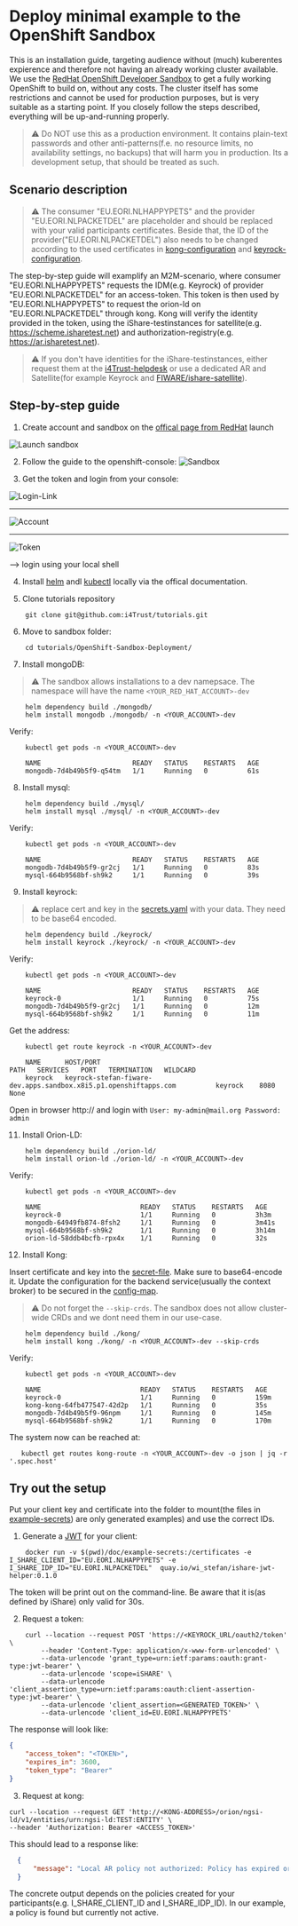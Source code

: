 # Deploy minimal example to the OpenShift Sandbox

This is an installation guide, targeting audience without (much) kuberentes expierence and therefore not having an already working cluster available. We use the [RedHat OpenShift Developer Sandbox](https://developers.redhat.com/developer-sandbox) to get a fully working OpenShift to build on, without any costs. The cluster itself has some restrictions and cannot be used for production purposes, but is very suitable as a starting point. If you closely follow the steps described, everything will be up-and-running properly.

>:warning: Do NOT use this as a production environment. It contains plain-text passwords and other anti-patterns(f.e. no resource limits, no availability settings, no backups) that will harm you in production. Its a development setup, that should be treated as such.

## Scenario description

> :warning: The consumer "EU.EORI.NLHAPPYPETS" and the provider "EU.EORI.NLPACKETDEL" are placeholder and should be replaced with your valid participants certificates. Beside that, the ID of the provider("EU.EORI.NLPACKETDEL") also needs to be changed according to the used certificates in [kong-configuration](./kong/templates/configmap.yaml#l37) and [keyrock-configuration](./keyrock/values.yaml#l102).

The step-by-step guide will examplify an M2M-scenario, where consumer "EU.EORI.NLHAPPYPETS" requests the IDM(e.g. Keyrock) of provider "EU.EORI.NLPACKETDEL" for an access-token. This token is then used by "EU.EORI.NLHAPPYPETS" to request the orion-ld on "EU.EORI.NLPACKETDEL" through kong. Kong will verify the identity provided in the token, using the iShare-testinstances for satellite(e.g. https://scheme.isharetest.net) and authorization-registry(e.g. https://ar.isharetest.net). 

> :warning: If you don't have identities for the iShare-testinstances, either request them at the [i4Trust-helpdesk](https://spaces.fundingbox.com/c/i4trust/categories/i4TrustHelpDesk) or use a dedicated AR and Satellite(for example Keyrock and [FIWARE/ishare-satellite](https://github.com/FIWARE/ishare-satellite)).


## Step-by-step guide

1. Create account and sandbox on the [offical page from RedHat](https://developers.redhat.com/developer-sandbox/get-started)
launch 

![Launch sandbox](./doc/launch-sandbox.png)

2. Follow the guide to the openshift-console:
![Sandbox](./doc/sandbox.png)

3. Get the token and login from your console:

![Login-Link](./doc/login-link.png)

---

![Account](./doc/dev-sandbox.png)

---

![Token](./doc/token.png)

--> login using your local shell

4. Install [helm](https://helm.sh/docs/intro/install/) andl [kubectl](https://kubernetes.io/docs/tasks/tools/) locally via the offical documentation.

5. Clone tutorials repository
```shell
    git clone git@github.com:i4Trust/tutorials.git
```

6. Move to sandbox folder:
```shell
    cd tutorials/OpenShift-Sandbox-Deployment/
```

7. Install mongoDB:

>:warning: The sandbox allows installations to a dev namepsace. The namespace will have the name ```<YOUR_RED_HAT_ACCOUNT>-dev```

```shell
    helm dependency build ./mongodb/
    helm install mongodb ./mongodb/ -n <YOUR_ACCOUNT>-dev
```

Verify:
```shell
    kubectl get pods -n <YOUR_ACCOUNT>-dev

    NAME                       READY   STATUS    RESTARTS   AGE
    mongodb-7d4b49b5f9-q54tm   1/1     Running   0          61s
```

8. Install mysql:

```shell
    helm dependency build ./mysql/
    helm install mysql ./mysql/ -n <YOUR_ACCOUNT>-dev
```

Verify:
```shell
    kubectl get pods -n <YOUR_ACCOUNT>-dev

    NAME                       READY   STATUS    RESTARTS   AGE
    mongodb-7d4b49b5f9-gr2cj   1/1     Running   0          83s
    mysql-664b9568bf-sh9k2     1/1     Running   0          39s
```

9. Install keyrock:

> :warning: replace cert and key in the [secrets.yaml](./keyrock/templates/secrets.yaml) with your data. They need to be base64 encoded.

```shell
    helm dependency build ./keyrock/
    helm install keyrock ./keyrock/ -n <YOUR_ACCOUNT>-dev
```

Verify:

```shell
    kubectl get pods -n <YOUR_ACCOUNT>-dev

    NAME                       READY   STATUS    RESTARTS   AGE
    keyrock-0                  1/1     Running   0          75s
    mongodb-7d4b49b5f9-gr2cj   1/1     Running   0          12m
    mysql-664b9568bf-sh9k2     1/1     Running   0          11m
```

Get the address:

```shell 
    kubectl get route keyrock -n <YOUR_ACCOUNT>-dev

    NAME      HOST/PORT                                                          PATH   SERVICES   PORT   TERMINATION   WILDCARD
    keyrock   keyrock-stefan-fiware-dev.apps.sandbox.x8i5.p1.openshiftapps.com          keyrock    8080                 None
```

Open in browser http://<URL> and login with ```User: my-admin@mail.org Password: admin```

11. Install Orion-LD:

```shell
    helm dependency build ./orion-ld/
    helm install orion-ld ./orion-ld/ -n <YOUR_ACCOUNT>-dev
```

Verify:

```shell
    kubectl get pods -n <YOUR_ACCOUNT>-dev

    NAME                         READY   STATUS    RESTARTS   AGE
    keyrock-0                    1/1     Running   0          3h3m
    mongodb-64949fb874-8fsh2     1/1     Running   0          3m41s
    mysql-664b9568bf-sh9k2       1/1     Running   0          3h14m
    orion-ld-58ddb4bcfb-rpx4x    1/1     Running   0          32s
```

12. Install Kong:

Insert certificate and key into the [secret-file](./kong/template/secret.yaml). Make sure to base64-encode it.
Update the configuration for the backend service(usually the context broker) to be secured in the [config-map](./kong/template/configmap.yaml). 

> :warning: Do not forget the ```--skip-crds```. The sandbox does not allow cluster-wide CRDs and we dont need them in our use-case.

```shell
    helm dependency build ./kong/
    helm install kong ./kong/ -n <YOUR_ACCOUNT>-dev --skip-crds
```

Verify:

```shell
    kubectl get pods -n <YOUR_ACCOUNT>-dev

    NAME                         READY   STATUS    RESTARTS   AGE
    keyrock-0                    1/1     Running   0          159m
    kong-kong-64fb477547-42d2p   1/1     Running   0          35s
    mongodb-7d4b49b5f9-96npm     1/1     Running   0          145m
    mysql-664b9568bf-sh9k2       1/1     Running   0          170m
```

The system now can be reached at: 

```shell
   kubectl get routes kong-route -n <YOUR_ACCOUNT>-dev -o json | jq -r '.spec.host'
```

## Try out the setup

Put your client key and certificate into the folder to mount(the files in [example-secrets](./doc/example-secrets/)) are only generated examples) and use the correct IDs.

1. Generate a [JWT](https://dev.ishareworks.org/introduction/jwt.html) for your client:
```shell
    docker run -v $(pwd)/doc/example-secrets:/certificates -e I_SHARE_CLIENT_ID="EU.EORI.NLHAPPYPETS" -e I_SHARE_IDP_ID="EU.EORI.NLPACKETDEL"  quay.io/wi_stefan/ishare-jwt-helper:0.1.0
```

The token will be print out on the command-line. Be aware that it is(as defined by iShare) only valid for 30s.

2. Request a token: 
```shell 
    curl --location --request POST 'https://<KEYROCK_URL/oauth2/token' \
        --header 'Content-Type: application/x-www-form-urlencoded' \
        --data-urlencode 'grant_type=urn:ietf:params:oauth:grant-type:jwt-bearer' \
        --data-urlencode 'scope=iSHARE' \
        --data-urlencode 'client_assertion_type=urn:ietf:params:oauth:client-assertion-type:jwt-bearer' \
        --data-urlencode 'client_assertion=<GENERATED_TOKEN>' \
        --data-urlencode 'client_id=EU.EORI.NLHAPPYPETS'
```

The response will look  like:

```json
{
    "access_token": "<TOKEN>",
    "expires_in": 3600,
    "token_type": "Bearer"
}
```

3. Request at kong:

```shell
curl --location --request GET 'http://<KONG-ADDRESS>/orion/ngsi-ld/v1/entities/urn:ngsi-ld:TEST:ENTITY' \
--header 'Authorization: Bearer <ACCESS_TOKEN>' 
```
    
This should lead to a response like:
    
```json
  {
      "message": "Local AR policy not authorized: Policy has expired or is not yet valid"
  }
```
The concrete output depends on the policies created for your participants(e.g. I_SHARE_CLIENT_ID and I_SHARE_IDP_ID). In our example, a policy is found but currently not active.
